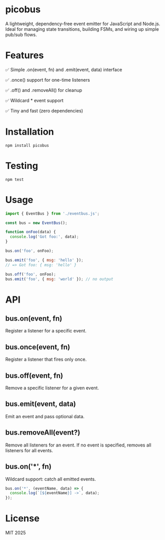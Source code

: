 # picobus
A lightweight, dependency-free event emitter for JavaScript and Node.js. Ideal for managing state transitions, building FSMs, and wiring up simple pub/sub flows.

# Features
✅ Simple .on(event, fn) and .emit(event, data) interface

✅ .once() support for one-time listeners

✅ .off() and .removeAll() for cleanup

✅ Wildcard * event support

✅ Tiny and fast (zero dependencies)

# Installation
```
npm install picobus
```
# Testing
```
npm test
```

# Usage
```js
import { EventBus } from './eventbus.js';

const bus = new EventBus();

function onFoo(data) {
  console.log('Got foo:', data);
}

bus.on('foo', onFoo);

bus.emit('foo', { msg: 'hello' });
// => Got foo: { msg: 'hello' }

bus.off('foo', onFoo);
bus.emit('foo', { msg: 'world' }); // no output
```

# API

## bus.on(event, fn)
Register a listener for a specific event.

## bus.once(event, fn)
Register a listener that fires only once.

## bus.off(event, fn)
Remove a specific listener for a given event.

## bus.emit(event, data)
Emit an event and pass optional data.

## bus.removeAll(event?)
Remove all listeners for an event. If no event is specified, removes all listeners for all events.

## bus.on('*', fn)
Wildcard support: catch all emitted events.

```js
bus.on('*', (eventName, data) => {
  console.log(`[${eventName}] ->`, data);
});
```

# License

MIT 2025